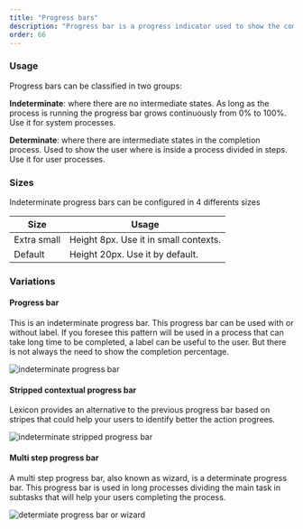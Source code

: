 ```yaml
---
title: "Progress bars"
description: "Progress bar is a progress indicator used to show the completion percentage of a task."
order: 66
---
```


### Usage

Progress bars can be classified in two groups:

**Indeterminate**: where there are no intermediate states. As long as the process is running the progress bar grows continuously from 0% to 100%. Use it for system processes.

**Determinate**: where there are intermediate states in the completion process. Used to show the user where is inside a process divided in steps. Use it for user processes.

### Sizes

Indeterminate progress bars can be configured in 4 differents sizes

| Size | Usage |
| ---- | ----- |
| Extra small | Height 8px. Use it in small contexts. |
| Default | Height 20px. Use it by default. |

### Variations

#### Progress bar

This is an indeterminate progress bar. This progress bar can be used with or without label.
If you foresee this pattern will be used in a process that can take long time to be completed, a label can be useful to the user. But there is not always the need to show the completion percentage.

![indeterminate progress bar](/images/lexicon-1/progressBarIndeterminate.png)

#### Stripped contextual progress bar

Lexicon provides an alternative to the previous progress bar based on stripes that could help your users to identify better the action progrees.

![indeterminate stripped progress bar](/images/lexicon-1/progressBarIndeterminateStriped.png)

#### Multi step progress bar

A multi step progress bar, also known as wizard, is a determinate progress bar. This progress bar is used in long processes dividing the main task in subtasks that will help your users completing the process.

![determiate progress bar or wizard](/images/lexicon-1/progressBarDeterminate.png)
